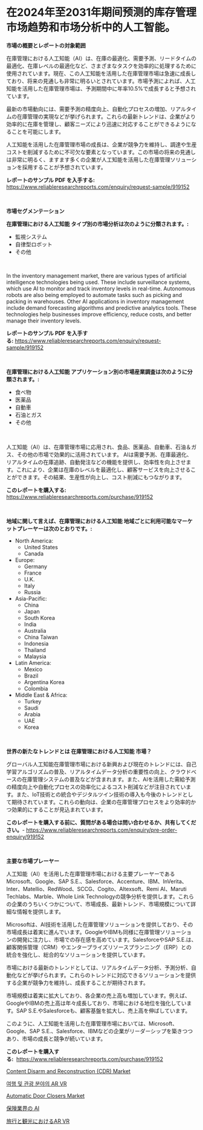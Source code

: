 <p><h1>在2024年至2031年期间预测的库存管理市场趋势和市场分析中的人工智能。</h1></p><p><strong>市場の概要とレポートの対象範囲</strong></p>
<p><p>在庫管理における人工知能（AI）は、在庫の最適化、需要予測、リードタイムの最適化、在庫レベルの最適化など、さまざまなタスクを効率的に処理するために使用されています。現在、この人工知能を活用した在庫管理市場は急速に成長しており、将来の見通しも非常に明るいとされています。市場予測によれば、人工知能を活用した在庫管理市場は、予測期間中に年率10.5%で成長すると予想されています。</p><p>最新の市場動向には、需要予測の精度向上、自動化プロセスの増加、リアルタイムの在庫管理の実現などが挙げられます。これらの最新トレンドは、企業がより効率的に在庫を管理し、顧客ニーズにより迅速に対応することができるようになることを可能にします。</p><p>人工知能を活用した在庫管理市場の成長は、企業が競争力を維持し、調達や生産コストを削減するために不可欠な要素となっています。この市場の将来の見通しは非常に明るく、ますます多くの企業が人工知能を活用した在庫管理ソリューションを採用することが予想されています。</p></p>
<p><strong>レポートのサンプル PDF を入手する:</strong> <a href="https://www.reliableresearchreports.com/enquiry/request-sample/919152">https://www.reliableresearchreports.com/enquiry/request-sample/919152</a></p>
<p>&nbsp;</p>
<p><strong>市場セグメンテーション</strong></p>
<p><strong>在庫管理における人工知能 タイプ別の市場分析は次のように分類されます。:</strong></p>
<p><ul><li>監視システム</li><li>自律型ロボット</li><li>その他</li></ul></p>
<p>&nbsp;</p>
<p><p>In the inventory management market, there are various types of artificial intelligence technologies being used. These include surveillance systems, which use AI to monitor and track inventory levels in real-time. Autonomous robots are also being employed to automate tasks such as picking and packing in warehouses. Other AI applications in inventory management include demand forecasting algorithms and predictive analytics tools. These technologies help businesses improve efficiency, reduce costs, and better manage their inventory levels.</p></p>
<p><strong>レポートのサンプル PDF を入手する:</strong>&nbsp;<a href="https://www.reliableresearchreports.com/enquiry/request-sample/919152">https://www.reliableresearchreports.com/enquiry/request-sample/919152</a></p>
<p>&nbsp;</p>
<p><strong> 在庫管理における人工知能 アプリケーション別の市場産業調査は次のように分類されます。:</strong></p>
<p><ul><li>食べ物</li><li>医薬品</li><li>自動車</li><li>石油とガス</li><li>その他</li></ul></p>
<p>&nbsp;</p>
<p><p>人工知能（AI）は、在庫管理市場に応用され、食品、医薬品、自動車、石油＆ガス、その他の市場で効果的に活用されています。 AIは需要予測、在庫最適化、リアルタイムの在庫追跡、自動発注などの機能を提供し、効率性を向上させます。これにより、企業は在庫のレベルを最適化し、顧客サービスを向上させることができます。その結果、生産性が向上し、コスト削減にもつながります。</p></p>
<p><strong>このレポートを購入する:</strong>&nbsp; <a href="https://www.reliableresearchreports.com/purchase/919152">https://www.reliableresearchreports.com/purchase/919152</a></p>
<p>&nbsp;</p>
<p><strong>地域に関して言えば、在庫管理における人工知能 地域ごとに利用可能なマーケットプレーヤーは次のとおりです。:</strong></p>
<p><ul>
    <li>
        North America:
        <ul>
            <li>United States</li>
            <li>Canada</li>
        </ul>
    </li>
    <li>
        Europe:
        <ul>
            <li>Germany</li>
            <li>France</li>
            <li>U.K.</li>
            <li>Italy</li>
            <li>Russia</li>
        </ul>
    </li>
    <li>
        Asia-Pacific:
        <ul>
            <li>China</li>
            <li>Japan</li>
            <li>South Korea</li>
            <li>India</li>
            <li>Australia</li>
            <li>China Taiwan</li>
            <li>Indonesia</li>
            <li>Thailand</li>
            <li>Malaysia</li>
        </ul>
    </li>
    <li>
        Latin America:
        <ul>
            <li>Mexico</li>
            <li>Brazil</li>
            <li>Argentina Korea</li>
            <li>Colombia</li>
        </ul>
    </li>
    <li>
        Middle East & Africa:
        <ul>
            <li>Turkey</li>
            <li>Saudi</li>
            <li>Arabia</li>
            <li>UAE</li>
            <li>Korea</li>
        </ul>
    </li>
    </ul></p>
<p>&nbsp;</p>
<p><strong>世界の新たなトレンドとは 在庫管理における人工知能 市場？</strong></p>
<p><p>グローバル人工知能在庫管理市場における新興および現在のトレンドには、自己学習アルゴリズムの普及、リアルタイムデータ分析の重要性の向上、クラウドベースの在庫管理システムの普及などが含まれます。また、AIを活用した需給予測の精度向上や自動化プロセスの効率化によるコスト削減などが注目されています。また、IoT技術との統合やデジタルツイン技術の導入も今後のトレンドとして期待されています。これらの動向は、企業の在庫管理プロセスをより効率的かつ効果的にすることが見込まれています。</p></p>
<p><strong>このレポートを購入する前に、質問がある場合は問い合わせるか、共有してください。</strong>- <a href="https://www.reliableresearchreports.com/enquiry/pre-order-enquiry/919152">https://www.reliableresearchreports.com/enquiry/pre-order-enquiry/919152</a></p>
<p>&nbsp;</p>
<p><strong>主要な市場プレーヤー</strong></p>
<p><p>人工知能（AI）を活用した在庫管理市場における主要プレーヤーであるMicrosoft、Google、SAP S.E.、Salesforce、Accenture、IBM、InVerita、Inter、Matellio、RedWood、SCCG、Cogito、Altexsoft、Remi AI、Maruti Techlabs、Marble、Whole Link Technologyの競争分析を提供します。これらの企業のうちいくつかについて、市場成長、最新トレンド、市場規模について詳細な情報を提供します。</p><p>Microsoftは、AI技術を活用した在庫管理ソリューションを提供しており、その市場成長は着実に進んでいます。GoogleやIBMも同様に在庫管理ソリューションの開発に注力し、市場での存在感を高めています。SalesforceやSAP S.E.は、顧客関係管理（CRM）やエンタープライズリソースプランニング（ERP）との統合を強化し、総合的なソリューションを提供しています。</p><p>市場における最新のトレンドとしては、リアルタイムデータ分析、予測分析、自動化などが挙げられます。これらのトレンドに対応できるソリューションを提供する企業が競争力を維持し、成長することが期待されます。</p><p>市場規模は着実に拡大しており、各企業の売上高も増加しています。例えば、GoogleやIBMの売上高は年々成長しており、市場における地位を強化しています。SAP S.E.やSalesforceも、顧客基盤を拡大し、売上高を伸ばしています。</p><p>このように、人工知能を活用した在庫管理市場においては、Microsoft、Google、SAP S.E.、Salesforce、IBMなどの企業がリーダーシップを築きつつあり、市場の成長と競争が続いています。</p></p>
<p><strong>このレポートを購入する:</strong>&nbsp;&nbsp;<a href="https://www.reliableresearchreports.com/purchase/919152">https://www.reliableresearchreports.com/purchase/919152</a></p>
<p><p><a href="https://github.com/lbird53714/Market-Research-Report-List-3/blob/main/content-disarm-and-reconstruction-cdr-market.md">Content Disarm and Reconstruction (CDR) Market</a></p><p><a href="https://github.com/laholand/Market-Research-Report-List-2/blob/main/3116247182775.md">여행 및 관광 분야의 AR VR</a></p><p><a href="https://issuu.com/reportprime-2/docs/automatic-door-closers-market-size-2030.pptx">Automatic Door Closers Market</a></p><p><a href="https://github.com/mohamedbakry57/Market-Research-Report-List-2/blob/main/5442412182779.md">保険業界の AI</a></p><p><a href="https://github.com/lababdou/Market-Research-Report-List-2/blob/main/9296445182780.md">旅行と観光におけるAR VR</a></p></p>